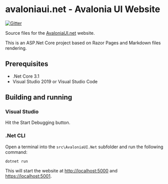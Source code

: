 # avaloniaui.net - Avalonia UI Website

[![Gitter](https://badges.gitter.im/Join%20Chat.svg)](https://gitter.im/AvaloniaUI/Avalonia?utm_campaign=pr-badge&utm_content=badge&utm_medium=badge&utm_source=badge)

Source files for the [AvaloniaUI.net](https://avaloniaui.net/) website.

This is an ASP.Net Core project based on Razor Pages and Markdown files rendering.

## Prerequisites

- .Net Core 3.1
- Visual Studio 2019 or Visual Studio Code 

## Building and running

### Visual Studio

Hit the Start Debugging button.

### .Net CLI

Open a terminal into the `src\AvaloniaUI.Net` subfolder and run the following command:

```
dotnet run
```

This will start the website at [http://localhost:5000](http://localhost:5000) and [https://localhost:5001](https://localhost:5001).